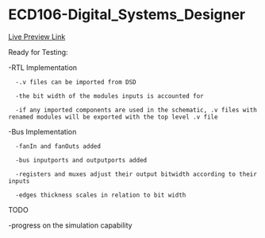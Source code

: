 # ECD106-Digital_Systems_Designer


[Live Preview Link](https://cshames1.github.io/ECD106/)

 Ready for Testing:
 
  -RTL Implementation
      
      -.v files can be imported from DSD
      
      -the bit width of the modules inputs is accounted for
      
      -if any imported components are used in the schematic, .v files with renamed modules will be exported with the top level .v file
      
  -Bus Implementation
  
      -fanIn and fanOuts added
      
      -bus inputports and outputports added
      
      -registers and muxes adjust their output bitwidth according to their inputs
      
      -edges thickness scales in relation to bit width

 TODO
  
  -progress on the simulation capability

